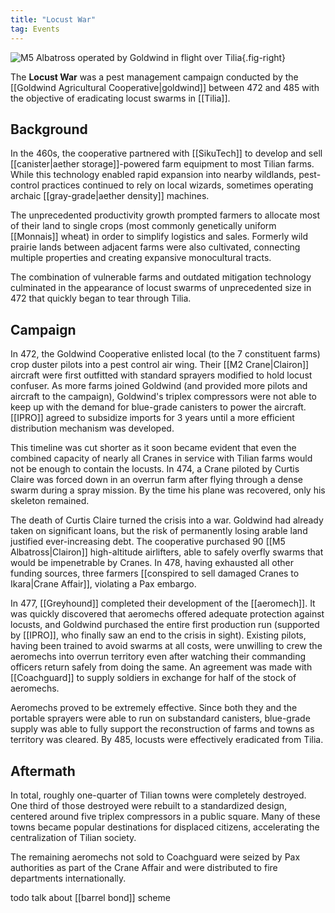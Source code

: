 ```yaml
---
title: "Locust War"
tag: Events
---
```


![M5 Albatross operated by Goldwind in flight over Tilia](image/albatross.png){.fig-right}

The **Locust War** was a pest management campaign conducted by the [[Goldwind Agricultural Cooperative|goldwind]] between 472 and 485 with the objective of eradicating locust swarms in [[Tilia]].

## Background

In the 460s, the cooperative partnered with [[SikuTech]] to develop and sell [[canister|aether storage]]-powered farm equipment to most Tilian farms. While this technology enabled rapid expansion into nearby wildlands, pest-control practices continued to rely on local wizards, sometimes operating archaic [[gray-grade|aether density]] machines.

The unprecedented productivity growth prompted farmers to allocate most of their land to single crops (most commonly genetically uniform [[Monnais]] wheat) in order to simplify logistics and sales. Formerly wild prairie lands between adjacent farms were also cultivated, connecting multiple properties and creating expansive monocultural tracts.

The combination of vulnerable farms and outdated mitigation technology culminated in the appearance of locust swarms of unprecedented size in 472 that quickly began to tear through Tilia.

## Campaign

In 472, the Goldwind Cooperative enlisted local (to the 7 constituent farms) crop duster pilots into a pest control air wing. Their [[M2 Crane|Clairon]] aircraft were first outfitted with standard sprayers modified to hold locust confuser. As more farms joined Goldwind (and provided more pilots and aircraft to the campaign), Goldwind's triplex compressors were not able to keep up with the demand for blue-grade canisters to power the aircraft. [[IPRO]] agreed to subsidize imports for 3 years until a more efficient distribution mechanism was developed.

This timeline was cut shorter as it soon became evident that even the combined capacity of nearly all Cranes in service with Tilian farms would not be enough to contain the locusts. In 474, a Crane piloted by Curtis Claire was forced down in an overrun farm after flying through a dense swarm during a spray mission. By the time his plane was recovered, only his skeleton remained.

The death of Curtis Claire turned the crisis into a war. Goldwind had already taken on significant loans, but the risk of permanently losing arable land justified ever-increasing debt. The cooperative purchased 90 [[M5 Albatross|Clairon]] high-altitude airlifters, able to safely overfly swarms that would be impenetrable by Cranes. In 478, having exhausted all other funding sources, three farmers [[conspired to sell damaged Cranes to Ikara|Crane Affair]], violating a Pax embargo.

In 477, [[Greyhound]] completed their development of the [[aeromech]]. It was quickly discovered that aeromechs offered adequate protection against locusts, and Goldwind purchased the entire first production run (supported by [[IPRO]], who finally saw an end to the crisis in sight). Existing pilots, having been trained to avoid swarms at all costs, were unwilling to crew the aeromechs into overrun territory even after watching their commanding officers return safely from doing the same. An agreement was made with [[Coachguard]] to supply soldiers in exchange for half of the stock of aeromechs.

Aeromechs proved to be extremely effective. Since both they and the portable sprayers were able to run on substandard canisters, blue-grade supply was able to fully support the reconstruction of farms and towns as territory was cleared. By 485, locusts were effectively eradicated from Tilia.

## Aftermath

In total, roughly one-quarter of Tilian towns were completely destroyed. One third of those destroyed were rebuilt to a standardized design, centered around five triplex compressors in a public square. Many of these towns became popular destinations for displaced citizens, accelerating the centralization of Tilian society.

The remaining aeromechs not sold to Coachguard were seized by Pax authorities as part of the Crane Affair and were distributed to fire departments internationally.

todo talk about [[barrel bond]] scheme
